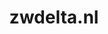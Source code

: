 ---
layout: post
title: "zwdelta.nl"
internal_url: "/dutchgov/zwdelta.nl.html"
subdomains_count: 5
all_subdomains_count: 6
urls_count: 5
ssl_rank: 0
http_rank: 56.8
url_link: /data/zwdelta.nl/urls.txt
all_subdomains_link: /data/zwdelta.nl/all_subdomains.txt
subdomains_link: /data/zwdelta.nl/subdomains.txt
categories: dutchgov
---